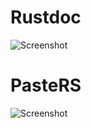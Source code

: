 # Rustdoc
![Screenshot](https://i.imgur.com/P0l7Dgq.png)

# PasteRS
![Screenshot](https://i.imgur.com/j1HNbAJ.png)
